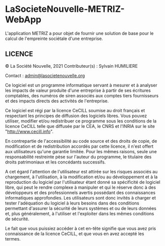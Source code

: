 # LaSocieteNouvelle-METRIZ-WebApp

L'application METRIZ a pour objet de fournir une solution de base pour le calcul de l'empreinte sociétale d'une entreprise.

## LICENCE

© La Société Nouvelle, 2021
Contributeur(s) : Sylvain HUMILIERE

Contact : admin@lasocietenouvelle.org

Ce logiciel est un programme informatique servant à mesurer et à analyser les impacts de valeur produite d'une entreprise à partir de ses écritures comptables, des numéros de siren associés aux comptes tiers fournisseurs et des impacts directs des activités de l'entreprise.

Ce logiciel est régi par la licence CeCILL soumise au droit français et respectant les principes de diffusion des logiciels libres. Vous pouvez utiliser, modifier et/ou redistribuer ce programme sous les conditions de la licence CeCILL telle que diffusée par le CEA, le CNRS et l'INRIA sur le site "http://www.cecill.info".

En contrepartie de l'accessibilité au code source et des droits de copie, de modification et de redistribution accordés par cette licence, il n'est offert aux utilisateurs qu'une garantie limitée.  Pour les mêmes raisons, seule une responsabilité restreinte pèse sur l'auteur du programme,  le titulaire des droits patrimoniaux et les concédants successifs.

A cet égard  l'attention de l'utilisateur est attirée sur les risques associés au chargement,  à l'utilisation,  à la modification et/ou au développement et à la reproduction du logiciel par l'utilisateur étant donné sa spécificité de logiciel libre, qui peut le rendre complexe à manipuler et qui le réserve donc à des développeurs et des professionnels avertis possédant  des  connaissances  informatiques approfondies.  Les utilisateurs sont donc invités à charger  et  tester  l'adéquation  du logiciel à leurs besoins dans des conditions permettant d'assurer la sécurité de leurs systèmes et ou de leurs données et, plus généralement, à l'utiliser et l'exploiter dans les mêmes conditions de sécurité.

Le fait que vous puissiez accéder à cet en-tête signifie que vous avez pris connaissance de la licence CeCILL, et que vous en avez accepté les termes.
